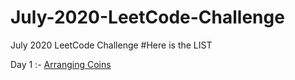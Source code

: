# July-2020-LeetCode-Challenge
July 2020 LeetCode Challenge
#Here is the LIST

Day 1 :- [Arranging Coins](https://github.com/RjtJdm/July-2020-LeetCode-Challenge/blob/master/Arranging%20Coins.cpp)
